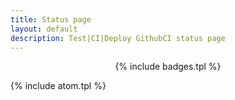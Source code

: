 ```yaml
---
title: Status page
layout: default
description: Test|CI|Deploy GithubCI status page
---
```


<center>{% include badges.tpl %}</center>

{% include atom.tpl %}
